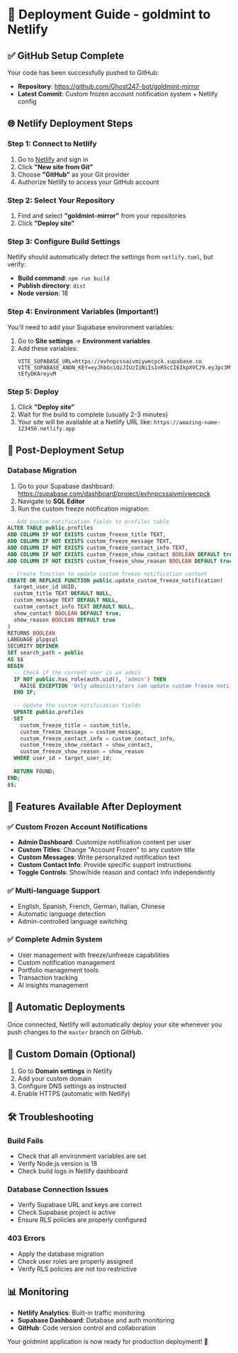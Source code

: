 # 🚀 Deployment Guide - goldmint to Netlify

## ✅ GitHub Setup Complete
Your code has been successfully pushed to GitHub:
- **Repository**: https://github.com/Ghost247-bot/goldmint-mirror
- **Latest Commit**: Custom frozen account notification system + Netlify config

## 🌐 Netlify Deployment Steps

### Step 1: Connect to Netlify
1. Go to [Netlify](https://netlify.com) and sign in
2. Click **"New site from Git"**
3. Choose **"GitHub"** as your Git provider
4. Authorize Netlify to access your GitHub account

### Step 2: Select Your Repository
1. Find and select **"goldmint-mirror"** from your repositories
2. Click **"Deploy site"**

### Step 3: Configure Build Settings
Netlify should automatically detect the settings from `netlify.toml`, but verify:
- **Build command**: `npm run build`
- **Publish directory**: `dist`
- **Node version**: 18

### Step 4: Environment Variables (Important!)
You'll need to add your Supabase environment variables:

1. Go to **Site settings** → **Environment variables**
2. Add these variables:
   ```
   VITE_SUPABASE_URL=https://evhnpcssaivmiywecpck.supabase.co
   VITE_SUPABASE_ANON_KEY=eyJhbGciOiJIUzI1NiIsInR5cCI6IkpXVCJ9.eyJpc3MiOiJzdXBhYmFzZSIsInJlZiI6ImV2aG5wY3NzYWl2bWl5d2VjcGNrIiwicm9sZSI6ImFub24iLCJpYXQiOjE3NTkwODk4MzAsImV4cCI6MjA3NDY2NTgzMH0.m7aEantCX9xTREZmIMNKUNv6rXJxKb-tEfyDKAreyvM
   ```

### Step 5: Deploy
1. Click **"Deploy site"**
2. Wait for the build to complete (usually 2-3 minutes)
3. Your site will be available at a Netlify URL like: `https://amazing-name-123456.netlify.app`

## 🔧 Post-Deployment Setup

### Database Migration
1. Go to your Supabase dashboard: https://supabase.com/dashboard/project/evhnpcssaivmiywecpck
2. Navigate to **SQL Editor**
3. Run the custom freeze notification migration:

```sql
-- Add custom notification fields to profiles table
ALTER TABLE public.profiles 
ADD COLUMN IF NOT EXISTS custom_freeze_title TEXT,
ADD COLUMN IF NOT EXISTS custom_freeze_message TEXT,
ADD COLUMN IF NOT EXISTS custom_freeze_contact_info TEXT,
ADD COLUMN IF NOT EXISTS custom_freeze_show_contact BOOLEAN DEFAULT true,
ADD COLUMN IF NOT EXISTS custom_freeze_show_reason BOOLEAN DEFAULT true;

-- Create function to update custom freeze notification content
CREATE OR REPLACE FUNCTION public.update_custom_freeze_notification(
  target_user_id UUID,
  custom_title TEXT DEFAULT NULL,
  custom_message TEXT DEFAULT NULL,
  custom_contact_info TEXT DEFAULT NULL,
  show_contact BOOLEAN DEFAULT true,
  show_reason BOOLEAN DEFAULT true
)
RETURNS BOOLEAN
LANGUAGE plpgsql
SECURITY DEFINER
SET search_path = public
AS $$
BEGIN
  -- Check if the current user is an admin
  IF NOT public.has_role(auth.uid(), 'admin') THEN
    RAISE EXCEPTION 'Only administrators can update custom freeze notifications';
  END IF;
  
  -- Update the custom notification fields
  UPDATE public.profiles 
  SET 
    custom_freeze_title = custom_title,
    custom_freeze_message = custom_message,
    custom_freeze_contact_info = custom_contact_info,
    custom_freeze_show_contact = show_contact,
    custom_freeze_show_reason = show_reason
  WHERE user_id = target_user_id;
  
  RETURN FOUND;
END;
$$;
```

## 🎯 Features Available After Deployment

### ✅ Custom Frozen Account Notifications
- **Admin Dashboard**: Customize notification content per user
- **Custom Titles**: Change "Account Frozen" to any custom title
- **Custom Messages**: Write personalized notification text
- **Custom Contact Info**: Provide specific support instructions
- **Toggle Controls**: Show/hide reason and contact info independently

### ✅ Multi-language Support
- English, Spanish, French, German, Italian, Chinese
- Automatic language detection
- Admin-controlled language switching

### ✅ Complete Admin System
- User management with freeze/unfreeze capabilities
- Custom notification management
- Portfolio management tools
- Transaction tracking
- AI insights management

## 🔄 Automatic Deployments

Once connected, Netlify will automatically deploy your site whenever you push changes to the `master` branch on GitHub.

## 📱 Custom Domain (Optional)

1. Go to **Domain settings** in Netlify
2. Add your custom domain
3. Configure DNS settings as instructed
4. Enable HTTPS (automatic with Netlify)

## 🛠️ Troubleshooting

### Build Fails
- Check that all environment variables are set
- Verify Node.js version is 18
- Check build logs in Netlify dashboard

### Database Connection Issues
- Verify Supabase URL and keys are correct
- Check Supabase project is active
- Ensure RLS policies are properly configured

### 403 Errors
- Apply the database migration
- Check user roles are properly assigned
- Verify RLS policies are not too restrictive

## 📊 Monitoring

- **Netlify Analytics**: Built-in traffic monitoring
- **Supabase Dashboard**: Database and auth monitoring
- **GitHub**: Code version control and collaboration

Your goldmint application is now ready for production deployment! 🎉
